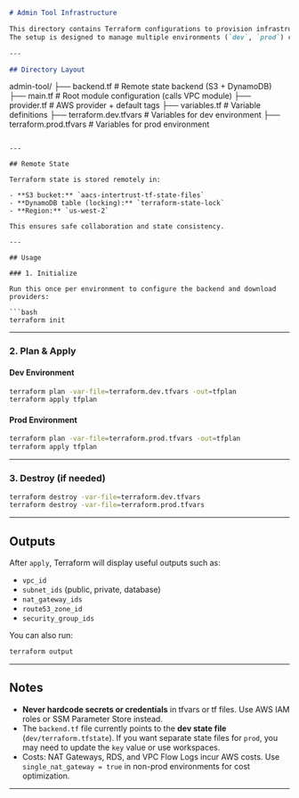 ```markdown
# Admin Tool Infrastructure

This directory contains Terraform configurations to provision infrastructure for the **Admin Tool** project.  
The setup is designed to manage multiple environments (`dev`, `prod`) consistently using reusable modules.

---

## Directory Layout

```

admin-tool/
├── backend.tf             # Remote state backend (S3 + DynamoDB)
├── main.tf                # Root module configuration (calls VPC module)
├── provider.tf            # AWS provider + default tags
├── variables.tf           # Variable definitions
├── terraform.dev.tfvars   # Variables for dev environment
├── terraform.prod.tfvars  # Variables for prod environment

````

---

## Remote State

Terraform state is stored remotely in:

- **S3 bucket:** `aacs-intertrust-tf-state-files`
- **DynamoDB table (locking):** `terraform-state-lock`
- **Region:** `us-west-2`

This ensures safe collaboration and state consistency.

---

## Usage

### 1. Initialize

Run this once per environment to configure the backend and download providers:

```bash
terraform init
````

---

### 2. Plan & Apply

#### Dev Environment

```bash
terraform plan -var-file=terraform.dev.tfvars -out=tfplan
terraform apply tfplan
```

#### Prod Environment

```bash
terraform plan -var-file=terraform.prod.tfvars -out=tfplan
terraform apply tfplan
```

---

### 3. Destroy (if needed)

```bash
terraform destroy -var-file=terraform.dev.tfvars
terraform destroy -var-file=terraform.prod.tfvars
```

---

## Outputs

After `apply`, Terraform will display useful outputs such as:

* `vpc_id`
* `subnet_ids` (public, private, database)
* `nat_gateway_ids`
* `route53_zone_id`
* `security_group_ids`

You can also run:

```bash
terraform output
```

---

## Notes

* **Never hardcode secrets or credentials** in tfvars or tf files. Use AWS IAM roles or SSM Parameter Store instead.
* The `backend.tf` file currently points to the **dev state file** (`dev/terraform.tfstate`).
  If you want separate state files for `prod`, you may need to update the `key` value or use workspaces.
* Costs: NAT Gateways, RDS, and VPC Flow Logs incur AWS costs.
  Use `single_nat_gateway = true` in non-prod environments for cost optimization.

---
